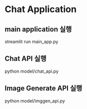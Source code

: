# Chat Application

## main application 실행
streamlit run main_app.py

## Chat API 실행
python model/chat_api.py

## Image Generate API 실행
python model/imggen_api.py